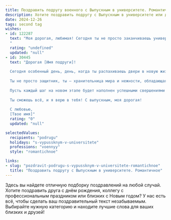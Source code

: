 ```yaml
---
title: Поздравить подругу военного с Выпускным в университете. Романтичное
description: Хотите поздравить подругу с Выпускным в университете или другим праздником? Наш ИИ создаст незабываемое поздравление, а вы обязательно выделитесь среди других.  
date: 2024-12-26
tags: second tag
wishes:
- id: 122287
  text: "Моя дорогая, любимая! Сегодня ты не просто заканчиваешь университет, сегодня ты ступаешь на порог новой, невероятно важной и  героической жизни военного.  Сердце переполняется гордостью и нежностью, глядя, как ты, сильная и прекрасная, достигаешь своих вершин. Пусть твоя дорога будет яркой, как твой талант, и полной любви, такой же чистой и преданной, как твоя служба Родине.  С выпускным, моя любовь!  Я бесконечно тобой горжусь и люблю!
  "
  rating: "undefined"
  updated: "null"
- id: 30445
  text: "Дорогая [Имя подруги]!
  
  Сегодня особенный день, день, когда ты распахиваешь двери в новую жизнь, полную возможностей и свершений! Поздравляю тебя с выпуском из университета и с началом твоего пути в мир военного дела.
  
  Ты не просто защитник, ты — хранительница мира и нежности, обладающая силой, способной преодолевать любые преграды. Твоя решимость и мужество вдохновляют не только коллег, но и всех, кто рядом с тобой.
  
  Пусть каждый шаг на новом этапе будет наполнен успешными свершениями и удивительными открытиями, а сердце всегда согревает нежность и любовь. Желаю тебе смелых решений, верных друзей и романтики, которая будет освещать твой путь.
  
  Ты сможешь всё, и я верю в тебя! С выпускным, моя дорогая!
  
  С любовью,
  [Твое имя]"
  rating: "0"
  updated: "null"

selectedValues:
  recipients: "podrugu"
  holidays: "s-vypussknym-v-universitete"
  professions: "voennyy"
  style: "romantichnoe"

links:
- slug: "pozdravit-podrugu-s-vypussknym-v-universitete-romantichnoe"
  title: "Поздравить подругу с Выпускным в университете. Романтичное"
---
```


Здесь вы найдете отличную подборку поздравлений на любой случай. 
Хотите поздравить друга с днём рождения, коллегу с профессиональным праздником или близких с Новым годом? У нас есть всё, чтобы сделать ваш поздравительный текст незабываемым. Выбирайте нужную категорию и находите лучшие слова для ваших близких и друзей!

